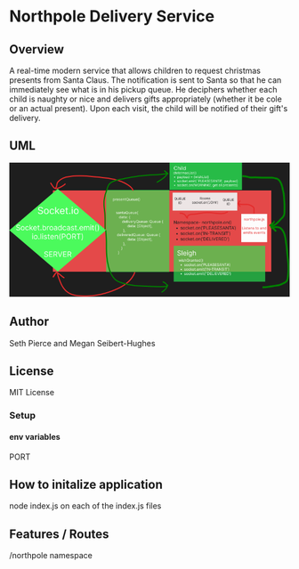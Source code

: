 # Northpole Delivery Service

## Overview

A real-time modern service that allows children to request christmas presents from Santa Claus. The notification is sent to Santa so that he can immediately see what is in his pickup queue. He deciphers whether each child is naughty or nice and delivers gifts appropriately (whether it be cole or an actual present). Upon each visit, the child will be notified of their gift's delivery.

## UML

![uml](./Untitled.png)

## Author

Seth Pierce and Megan Seibert-Hughes

## License

MIT License

### Setup

#### env variables

PORT

## How to initalize application

node index.js on each of the index.js files

## Features / Routes

/northpole namespace
